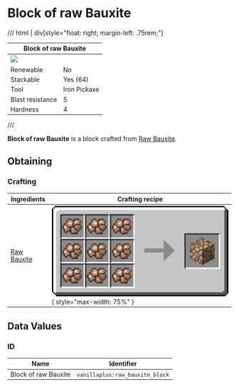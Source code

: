 # Block of raw Bauxite

/// html | div[style="float: right; margin-left: .75rem;"]
<table>
  <thead>
    <tr>
      <th style="text-align: center;" colspan="2">Block of raw Bauxite</td>
    </tr>
  </thead>
  <tbody>
    <tr>
      <td colspan="2"><img src="../../../assets/img/blocks/raw_bauxite_block.png" style="max-width: 250px;">
    </tr>
    <tr>
      <td>Renewable</td>
      <td>No</td>
    </tr>
    <tr>
      <td>Stackable</td>
      <td>Yes (64)</td>
    </tr>
    <tr>
      <td>Tool</td>
      <td>Iron Pickaxe</td>
    </tr>
    <tr>
      <td>Blast resistance</td>
      <td>5</td>
    </tr>
    <tr>
      <td>Hardness</td>
      <td>4</td>
    </tr>
  </tbody>
</table>
///

**Block of raw Bauxite** is a block crafted from [Raw Bauxite](../items/raw_bauxite.md).

## Obtaining

### Crafting

| Ingredients                            | Crafting recipe                                                                                |
|----------------------------------------|------------------------------------------------------------------------------------------------|
| [Raw Bauxite](../items/raw_bauxite.md) | ![raw_bauxite_block](../../assets/img/recipes/raw_bauxite_block.png){ style="max-width: 75%" } |

## Data Values

### ID

| Name                 | Identifier                      |
|----------------------|---------------------------------|
| Block of raw Bauxite | `vanillaplus:raw_bauxite_block` |